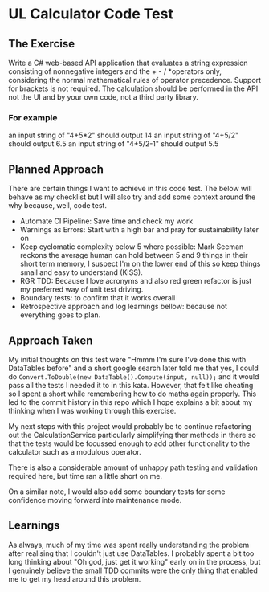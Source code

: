 # UL Calculator Code Test

## The Exercise

Write a C# web-based API application that evaluates a string expression consisting of nonnegative integers and the + - / *operators only, considering the normal mathematical rules of
operator precedence. Support for brackets is not required.
The calculation should be performed in the API not the UI and by your own code, not a third party library.

### For example

an input string of "4+5*2" should output 14
an input string of "4+5/2" should output 6.5
an input string of "4+5/2-1" should output 5.5

## Planned Approach

There are certain things I want to achieve in this code test. The below will behave as my checklist but I will also try and add some context around the why because, well, code test.

- Automate CI Pipeline: Save time and check my work
- Warnings as Errors: Start with a high bar and pray for sustainability later on
- Keep cyclomatic complexity below 5 where possible: Mark Seeman reckons the average human can hold between 5 and 9 things in their short term memory, I suspect I'm on the lower end of this so keep things small and easy to understand (KISS).
- RGR TDD: Because I love acronyms and also red green refactor is just my preferred way of unit test driving.
- Boundary tests: to confirm that it works overall
- Retrospective approach and log learnings bellow: because not everything goes to plan.

## Approach Taken

My initial thoughts on this test were "Hmmm I'm sure I've done this with DataTables before" and a short google search later told me that yes, I could do `Convert.ToDouble(new DataTable().Compute(input, null));` and it would pass all the tests I needed it to in this kata.
However, that felt like cheating so I spent a short while remembering how to do maths again properly.
This led to the commit history in this repo which I hope explains a bit about my thinking when I was working through this exercise.

My next steps with this project would probably be to continue refactoring out the CalculationService particularly simplifying ther methods in there so that the tests would be focussed enough to add other functionality to the calculator such as a modulous operator.

There is also a considerable amount of unhappy path testing and validation required here, but time ran a little short on me.

On a similar note, I would also add some boundary tests for some confidence moving forward into maintenance mode.

## Learnings

As always, much of my time was spent really understanding the problem after realising that I couldn't just use DataTables. I probably spent a bit too long thinking about "Oh god, just get it working" early on in the process, but I genuinely believe the small TDD commits were the only thing that enabled me to get my head around this problem.
